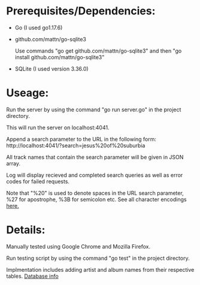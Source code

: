 # Prerequisites/Dependencies:

- Go (I used go1.17.6)

- github.com/mattn/go-sqlite3

  Use commands "go get github.com/mattn/go-sqlite3" and then "go install github.com/mattn/go-sqlite3"

- SQLite (I used version 3.36.0)

# Useage:

Run the server by using the command "go run server.go" in the project directory.

This will run the server on localhost:4041.

Append a search parameter to the URL in the following form: http://localhost:4041/?search=jesus%20of%20suburbia

All track names that contain the search parameter will be given in JSON array.

Log will display recieved and completed search queries as well as error codes for failed requests.

Note that "%20" is used to denote spaces in the URL search parameter, %27 for apostrophe, %3B for semicolon etc. See all character encodings [here.](https://www.w3schools.com/tags/ref_urlencode.ASP)

# Details:

Manually tested using Google Chrome and Mozilla Firefox.

Run testing script by using the command "go test" in the project directory.

Implmentation includes adding artist and album names from their respective tables. [Database info](https://data-xtractor.com/knowledgebase/chinook-database-sample/)
